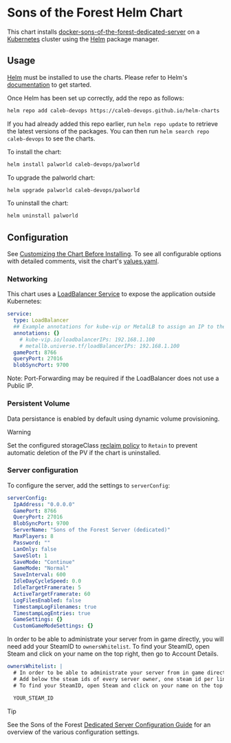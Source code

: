 # Sons of the Forest Helm Chart

This chart installs [docker-sons-of-the-forest-dedicated-server](https://github.com/jammsen/docker-sons-of-the-forest-dedicated-server) on a [Kubernetes](http://kubernetes.io/) cluster using the [Helm](https://helm.sh/) package manager.

## Usage

[Helm](https://helm.sh) must be installed to use the charts.  Please refer to
Helm's [documentation](https://helm.sh/docs) to get started.

Once Helm has been set up correctly, add the repo as follows:

```sh
helm repo add caleb-devops https://caleb-devops.github.io/helm-charts
```

If you had already added this repo earlier, run `helm repo update` to retrieve
the latest versions of the packages.  You can then run `helm search repo
caleb-devops` to see the charts.

To install the  chart:

```sh
helm install palworld caleb-devops/palworld
```

To upgrade the palworld chart:

```sh
helm upgrade palworld caleb-devops/palworld
```

To uninstall the chart:

```sh
helm uninstall palworld
```

## Configuration

See [Customizing the Chart Before Installing](https://helm.sh/docs/intro/using_helm/#customizing-the-chart-before-installing). To see all configurable options with detailed comments, visit the chart's [values.yaml](./values.yaml).

### Networking

This chart uses a [LoadBalancer Service](https://kubernetes.io/docs/concepts/services-networking/service/#loadbalancer) to expose the application outside Kubernetes:

```yaml
service:
  type: LoadBalancer
  ## Example annotations for kube-vip or MetalLB to assign an IP to the LoadBalancer
  annotations: {}
    # kube-vip.io/loadbalancerIPs: 192.168.1.100
    # metallb.universe.tf/loadBalancerIPs: 192.168.1.100
  gamePort: 8766
  queryPort: 27016
  blobSyncPort: 9700
```

Note: Port-Forwarding may be required if the LoadBalancer does not use a Public IP.

### Persistent Volume

Data persistance is enabled by default using dynamic volume provisioning.

> [!WARNING]
> Set the configured storageClass [reclaim policy](https://kubernetes.io/docs/concepts/storage/storage-classes/#reclaim-policy) to `Retain` to prevent automatic deletion of the PV if the chart is uninstalled.

### Server configuration

To configure the server, add the settings to `serverConfig`:

```yaml
serverConfig:
  IpAddress: "0.0.0.0"
  GamePort: 8766
  QueryPort: 27016
  BlobSyncPort: 9700
  ServerName: "Sons of the Forest Server (dedicated)"
  MaxPlayers: 8
  Password: ""
  LanOnly: false
  SaveSlot: 1
  SaveMode: "Continue"
  GameMode: "Normal"
  SaveInterval: 600
  IdleDayCycleSpeed: 0.0
  IdleTargetFramerate: 5
  ActiveTargetFramerate: 60
  LogFilesEnabled: false
  TimestampLogFilenames: true
  TimestampLogEntries: true
  GameSettings: {}
  CustomGameModeSettings: {}
```

In order to be able to administrate your server from in game directly, you will
need add your SteamID to `ownersWhitelist`. To find your SteamID, open Steam and
click on your name on the top right, then go to Account Details.

```yaml
ownersWhitelist: |
  # In order to be able to administrate your server from in game directly, you will need to setup server ownership.
  # Add below the steam ids of every server owner, one steam id per line.
  # To find your SteamID, open Steam and click on your name on the top right, then go to Account Details.

  YOUR_STEAM_ID
```

> [!TIP]
> See the Sons of the Forest [Dedicated Server Configuration Guide](https://steamcommunity.com/sharedfiles/filedetails/?id=2992700419) for an overview of the various configuration settings.
